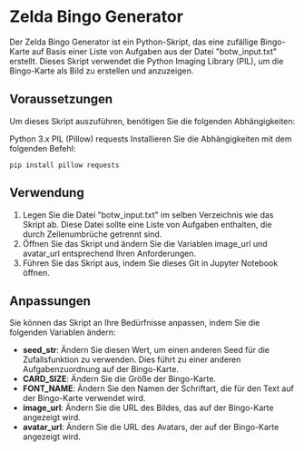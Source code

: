 # Zelda Bingo Generator

Der Zelda Bingo Generator ist ein Python-Skript, das eine zufällige Bingo-Karte auf Basis einer Liste von Aufgaben aus der Datei "botw_input.txt" erstellt. Dieses Skript verwendet die Python Imaging Library (PIL), um die Bingo-Karte als Bild zu erstellen und anzuzeigen.

## Voraussetzungen
Um dieses Skript auszuführen, benötigen Sie die folgenden Abhängigkeiten:

Python 3.x
PIL (Pillow)
requests
Installieren Sie die Abhängigkeiten mit dem folgenden Befehl:
```
pip install pillow requests
```

## Verwendung

1. Legen Sie die Datei "botw_input.txt" im selben Verzeichnis wie das Skript ab. Diese Datei sollte eine Liste von Aufgaben enthalten, die durch Zeilenumbrüche getrennt sind.
2. Öffnen Sie das Skript und ändern Sie die Variablen image_url und avatar_url entsprechend Ihren Anforderungen.
3. Führen Sie das Skript aus, indem Sie dieses Git in Jupyter Notebook öffnen.

## Anpassungen

Sie können das Skript an Ihre Bedürfnisse anpassen, indem Sie die folgenden Variablen ändern:

* **seed_str**: Ändern Sie diesen Wert, um einen anderen Seed für die Zufallsfunktion zu verwenden. Dies führt zu einer anderen Aufgabenzuordnung auf der Bingo-Karte.
* **CARD_SIZE**: Ändern Sie die Größe der Bingo-Karte.
* **FONT_NAME**: Ändern Sie den Namen der Schriftart, die für den Text auf der Bingo-Karte verwendet wird.
* **image_url**: Ändern Sie die URL des Bildes, das auf der Bingo-Karte angezeigt wird.
* **avatar_url**: Ändern Sie die URL des Avatars, der auf der Bingo-Karte angezeigt wird.
